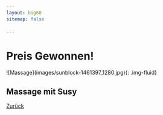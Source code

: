```yaml
---
layout: big60
sitemap: false

---
```


# Preis Gewonnen!

<div class="row">
<div class="col-lg-6 offset-lg-3" markdown="1">
![Massage](images/sunblock-1461397_1280.jpg){: .img-fluid}
</div>
</div>

## Massage mit Susy

<a id="back" href="./"><i class="fas fa-chevron-left"></i> Zurück</a>
<script>
document.addEventListener('DOMContentLoaded', function(evt) {
    console.log("referrer:"+document.referrer);
    if(document.referrer) {
        $("#back").attr('href',document.referrer);
    }
});
</script>